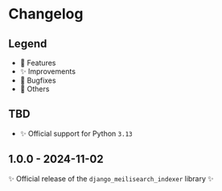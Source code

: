 # Changelog

## Legend

- 🚀 Features
- ✨ Improvements
- 🐞 Bugfixes
- 🔧 Others

## TBD

- ✨ Official support for Python `3.13`

## 1.0.0 - 2024-11-02

✨ Official release of the `django_meilisearch_indexer` library ✨
